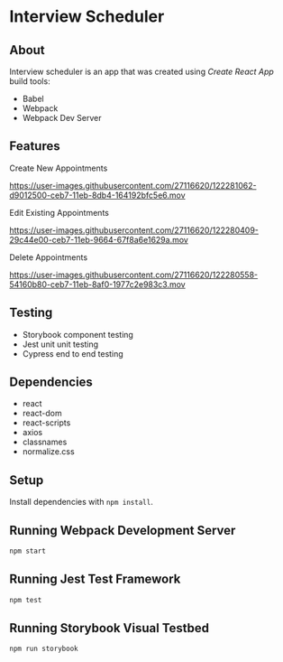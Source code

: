 


# Interview Scheduler

## About

Interview scheduler is an app that was created using _Create React App_ build tools:

- Babel
- Webpack
- Webpack Dev Server

## Features

Create New Appointments

https://user-images.githubusercontent.com/27116620/122281062-d9012500-ceb7-11eb-8db4-164192bfc5e6.mov

Edit Existing Appointments

https://user-images.githubusercontent.com/27116620/122280409-29c44e00-ceb7-11eb-9664-67f8a6e1629a.mov

Delete Appointments

https://user-images.githubusercontent.com/27116620/122280558-54160b80-ceb7-11eb-8af0-1977c2e983c3.mov

## Testing

- Storybook component testing
- Jest unit unit testing
- Cypress end to end testing

## Dependencies

- react
- react-dom
- react-scripts
- axios
- classnames
- normalize.css

## Setup

Install dependencies with `npm install`.

## Running Webpack Development Server

```sh
npm start
```

## Running Jest Test Framework

```sh
npm test
```

## Running Storybook Visual Testbed

```sh
npm run storybook
```
